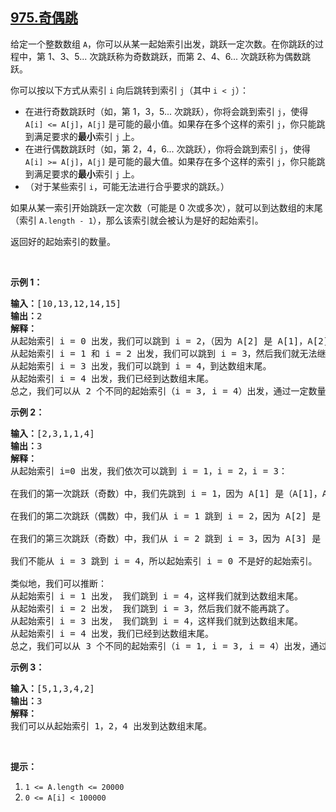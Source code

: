 ## [975.奇偶跳](https://leetcode.cn/problems/odd-even-jump/)
<p>给定一个整数数组 <code>A</code>，你可以从某一起始索引出发，跳跃一定次数。在你跳跃的过程中，第 1、3、5... 次跳跃称为奇数跳跃，而第 2、4、6... 次跳跃称为偶数跳跃。</p>

<p>你可以按以下方式从索引 <code>i</code>&nbsp;向后跳转到索引 <code>j</code>（其中 <code>i &lt; j</code>）：</p>

<ul>
	<li>在进行奇数跳跃时（如，第&nbsp;1，3，5... 次跳跃），你将会跳到索引 <code>j</code>，使得 <code>A[i] &lt;=&nbsp;A[j]</code>，<code>A[j]</code> 是可能的最小值。如果存在多个这样的索引 <code>j</code>，你只能跳到满足要求的<strong>最小</strong>索引 <code>j</code> 上。</li>
	<li>在进行偶数跳跃时（如，第&nbsp;2，4，6... 次跳跃），你将会跳到索引&nbsp;<code>j</code>，使得 <code>A[i] &gt;= A[j]</code>，<code>A[j]</code> 是可能的最大值。如果存在多个这样的索引 <code>j</code>，你只能跳到满足要求的<strong>最小</strong>索引 <code>j</code>&nbsp;上。</li>
	<li>（对于某些索引 <code>i</code>，可能无法进行合乎要求的跳跃。）</li>
</ul>

<p>如果从某一索引开始跳跃一定次数（可能是 0 次或多次），就可以到达数组的末尾（索引 <code>A.length - 1</code>），那么该索引就会被认为是好的起始索引。</p>

<p>返回好的起始索引的数量。</p>

<p>&nbsp;</p>

<p><strong>示例 1：</strong></p>

<pre><strong>输入：</strong>[10,13,12,14,15]
<strong>输出：</strong>2
<strong>解释： </strong>
从起始索引 i = 0 出发，我们可以跳到 i = 2，（因为 A[2] 是 A[1]，A[2]，A[3]，A[4] 中大于或等于 A[0] 的最小值），然后我们就无法继续跳下去了。
从起始索引 i = 1 和 i = 2 出发，我们可以跳到 i = 3，然后我们就无法继续跳下去了。
从起始索引 i = 3 出发，我们可以跳到 i = 4，到达数组末尾。
从起始索引 i = 4 出发，我们已经到达数组末尾。
总之，我们可以从 2 个不同的起始索引（i = 3, i = 4）出发，通过一定数量的跳跃到达数组末尾。
</pre>

<p><strong>示例&nbsp;2：</strong></p>

<pre><strong>输入：</strong>[2,3,1,1,4]
<strong>输出：</strong>3
<strong>解释：</strong>
从起始索引 i=0 出发，我们依次可以跳到 i = 1，i = 2，i = 3：

在我们的第一次跳跃（奇数）中，我们先跳到 i = 1，因为 A[1] 是（A[1]，A[2]，A[3]，A[4]）中大于或等于 A[0] 的最小值。

在我们的第二次跳跃（偶数）中，我们从 i = 1 跳到 i = 2，因为 A[2] 是（A[2]，A[3]，A[4]）中小于或等于 A[1] 的最大值。A[3] 也是最大的值，但 2 是一个较小的索引，所以我们只能跳到 i = 2，而不能跳到 i = 3。

在我们的第三次跳跃（奇数）中，我们从 i = 2 跳到 i = 3，因为 A[3] 是（A[3]，A[4]）中大于或等于 A[2] 的最小值。

我们不能从 i = 3 跳到 i = 4，所以起始索引 i = 0 不是好的起始索引。

类似地，我们可以推断：
从起始索引 i = 1 出发， 我们跳到 i = 4，这样我们就到达数组末尾。
从起始索引 i = 2 出发， 我们跳到 i = 3，然后我们就不能再跳了。
从起始索引 i = 3 出发， 我们跳到 i = 4，这样我们就到达数组末尾。
从起始索引 i = 4 出发，我们已经到达数组末尾。
总之，我们可以从 3 个不同的起始索引（i = 1, i = 3, i = 4）出发，通过一定数量的跳跃到达数组末尾。
</pre>

<p><strong>示例 3：</strong></p>

<pre><strong>输入：</strong>[5,1,3,4,2]
<strong>输出：</strong>3
<strong>解释： </strong>
我们可以从起始索引 1，2，4 出发到达数组末尾。
</pre>

<p>&nbsp;</p>

<p><strong>提示：</strong></p>

<ol>
	<li><code>1 &lt;= A.length &lt;= 20000</code></li>
	<li><code>0 &lt;= A[i] &lt; 100000</code></li>
</ol>
